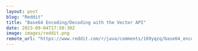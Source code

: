 ```yaml
---
layout: post
blog: "Reddit"
title: "Base64 Encoding/Decoding with the Vector API"
date: 2023-09-04T17:50:30Z
image: images/reddit.png
remote_url: "https://www.reddit.com/r/java/comments/169yqzq/base64_encodingdecoding_with_the_vector_api/"
---
```

